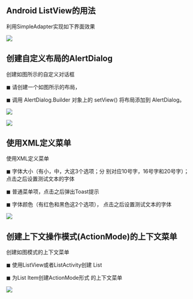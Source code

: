 ## **Android ListView的用法**

利用SimpleAdapter实现如下界面效果

![](./UITU\1.png)

## **创建自定义布局的AlertDialog**

创建如图所示的自定义对话框 

◼ 请创建一个如图所示的布局， 

◼ 调用 AlertDialog.Builder 对象上的 setView() 将布局添加到 AlertDialog。

![](./UITU\2.png)

![](./UITU\3.png)

## **使用XML定义菜单**

使用XML定义菜单 

◼ 字体大小（有小，中，大这3个选项；分 别对应10号字，16号字和20号字）； 点击之后设置测试文本的字体 

◼ 普通菜单项，点击之后弹出Toast提示 

◼ 字体颜色（有红色和黑色这2个选项）， 点击之后设置测试文本的字体

![](./UITU\5.png)

## **创建上下文操作模式(ActionMode)的上下文菜单**

创建如图模式的上下文菜单 

◼ 使用ListView或者ListActivity创建 List 

◼ 为List Item创建ActionMode形式 的上下文菜单

![](./UITU\6.png)